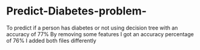 # Predict-Diabetes-problem-
To predict if a person has diabetes or not using decision tree with an accuracy of 77%
By removing some features I got an accuracy percentage of 76%
I added both files differently
